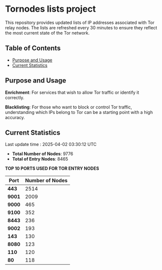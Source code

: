 # Tornodes lists project

This repository provides updated lists of IP addresses associated with Tor relay nodes. The lists are refreshed every 30 minutes to ensure they reflect the most current state of the Tor network.

## Table of Contents

- [Purpose and Usage](#purpose-and-usage)
- [Current Statistics](#current-statistics)


## Purpose and Usage

**Enrichment**: For services that wish to allow Tor traffic or identify it correctly.

**Blacklisting**: For those who want to block or control Tor traffic, understanding which IPs belong to Tor can be a starting point with a high accuracy.

## Current Statistics

Last update time : 2025-04-02 03:30:12 UTC

- **Total Number of Nodes**: 9776
- **Total of Entry Nodes**: 8465

**TOP 10 PORTS USED FOR TOR ENTRY NODES**

| **Port** | **Number of Nodes** |
|------|-----------------|
| **443**   | 2514  |
| **9001**   | 2009  |
| **9000**   | 465  |
| **9100**   | 352  |
| **8443**   | 236  |
| **9002**   | 193  |
| **143**   | 130  |
| **8080**   | 123  |
| **110**   | 120  |
| **80**   | 118  |

